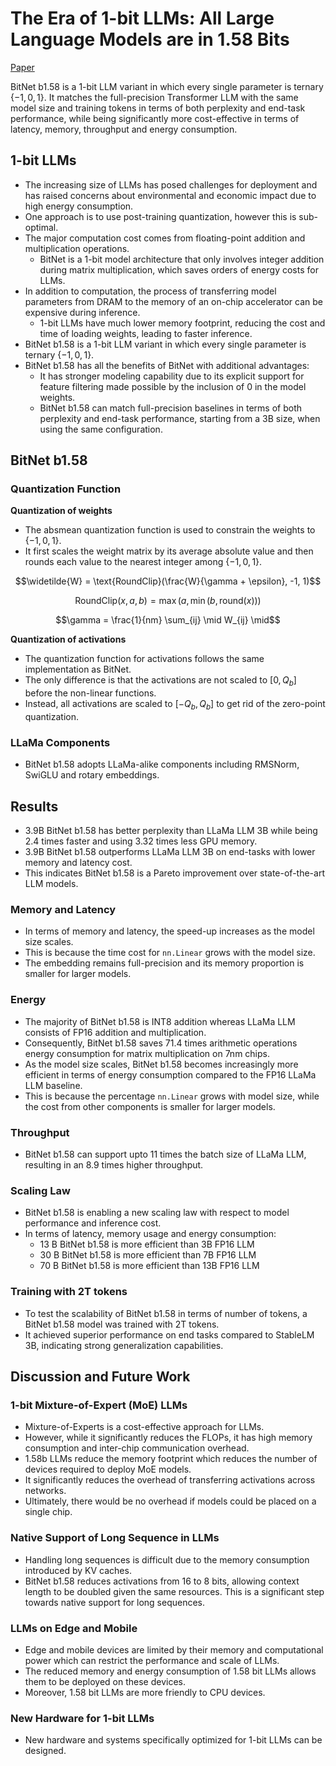 # The Era of 1-bit LLMs: All Large Language Models are in 1.58 Bits

[Paper](https://arxiv.org/pdf/2402.17764.pdf)

BitNet b1.58 is a 1-bit LLM variant in which every single parameter is ternary $\{-1, 0, 1\}$.
It matches the full-precision Transformer LLM with the same model size and training tokens in terms of both perplexity and end-task performance,
while being significantly more cost-effective in terms of latency, memory, throughput and energy consumption.

## 1-bit LLMs

- The increasing size of LLMs has posed challenges for deployment and has raised concerns about environmental and economic impact due to high energy consumption.
- One approach is to use post-training quantization, however this is sub-optimal.
- The major computation cost comes from floating-point addition and multiplication operations.
    - BitNet is a 1-bit model architecture that only involves integer addition during matrix multiplication, which saves orders of energy costs for LLMs.
- In addition to computation, the process of transferring model parameters from DRAM to the memory of an on-chip accelerator can be expensive during inference.
    - 1-bit LLMs have much lower memory footprint, reducing the cost and time of loading weights, leading to faster inference.
- BitNet b1.58 is a 1-bit LLM variant in which every single parameter is ternary $\{-1, 0, 1\}$.
- BitNet b1.58 has all the benefits of BitNet with additional advantages:
    - It has stronger modeling capability due to its explicit support for feature filtering made possible by the inclusion of 0 in the model weights.
    - BitNet b1.58 can match full-precision baselines in terms of both perplexity and end-task performance, starting from a 3B size, when using the same configuration.

## BitNet b1.58

### Quantization Function

**Quantization of weights**

- The absmean quantization function is used to constrain the weights to $\{-1, 0, 1\}$.
- It first scales the weight matrix by its average absolute value and then rounds each value to the nearest integer among $\{-1, 0, 1\}$.

$$\widetilde{W} = \text{RoundClip}(\frac{W}{\gamma + \epsilon}, -1, 1)$$

$$\text{RoundClip}(x,a,b) = \max(a,\min(b,\text{round}(x)))$$

$$\gamma = \frac{1}{nm} \sum_{ij} \mid W_{ij} \mid$$

**Quantization of activations**

- The quantization function for activations follows the same implementation as BitNet.
- The only difference is that the activations are not scaled to $[0, Q_b]$ before the non-linear functions.
- Instead, all activations are scaled to $[-Q_b, Q_b]$ to get rid of the zero-point quantization.

### LLaMa Components

- BitNet b1.58 adopts LLaMa-alike components including RMSNorm, SwiGLU and rotary embeddings.

## Results

- 3.9B BitNet b1.58 has better perplexity than LLaMa LLM 3B while being 2.4 times faster and using 3.32 times less GPU memory.
- 3.9B BitNet b1.58 outperforms LLaMa LLM 3B on end-tasks with lower memory and latency cost. 
- This indicates BitNet b1.58 is a Pareto improvement over state-of-the-art LLM models.

### Memory and Latency

- In terms of memory and latency, the speed-up increases as the model size scales.
- This is because the time cost for `nn.Linear` grows with the model size.
- The embedding remains full-precision and its memory proportion is smaller for larger models.

### Energy

- The majority of BitNet b1.58 is INT8 addition whereas LLaMa LLM consists of FP16 addition and multiplication.
- Consequently, BitNet b1.58 saves 71.4 times arithmetic operations energy consumption for matrix multiplication on 7nm chips.
- As the model size scales, BitNet b1.58 becomes increasingly more efficient in terms of energy consumption compared to the FP16 LLaMa LLM baseline.
- This is because the percentage `nn.Linear` grows with model size, while the cost from other components is smaller for larger models.

### Throughput

- BitNet b1.58 can support upto 11 times the batch size of LLaMa LLM, resulting in an 8.9 times higher throughput.

### Scaling Law

- BitNet b1.58 is enabling a new scaling law with respect to model performance and inference cost.
- In terms of latency, memory usage and energy consumption:
    - 13 B BitNet b1.58 is more efficient than 3B FP16 LLM
    - 30 B BitNet b1.58 is more efficient than 7B FP16 LLM
    - 70 B BitNet b1.58 is more efficient than 13B FP16 LLM
    
### Training with 2T tokens

- To test the scalability of BitNet b1.58 in terms of number of tokens, a BitNet b1.58 model was trained with 2T tokens.
- It achieved superior performance on end tasks compared to StableLM 3B, indicating strong generalization capabilities.

## Discussion and Future Work

### 1-bit Mixture-of-Expert (MoE) LLMs

- Mixture-of-Experts is a cost-effective approach for LLMs.
- However, while it significantly reduces the FLOPs, it has high memory consumption and inter-chip communication overhead.
- 1.58b LLMs reduce the memory footprint which reduces the number of devices required to deploy MoE models.
- It significantly reduces the overhead of transferring activations across networks.
- Ultimately, there would be no overhead if models could be placed on a single chip.

### Native Support of Long Sequence in LLMs

- Handling long sequences is difficult due to the memory consumption introduced by KV caches.
- BitNet b1.58 reduces activations from 16 to 8 bits, allowing context length to be doubled given the same resources. This is a significant step towards native support for long sequences.

### LLMs on Edge and Mobile

- Edge and mobile devices are limited by their memory and computational power which can restrict the performance and scale of LLMs.
- The reduced memory and energy consumption of 1.58 bit LLMs allows them to be deployed on these devices.
- Moreover, 1.58 bit LLMs are more friendly to CPU devices.

### New Hardware for 1-bit LLMs

- New hardware and systems specifically optimized for 1-bit LLMs can be designed.
